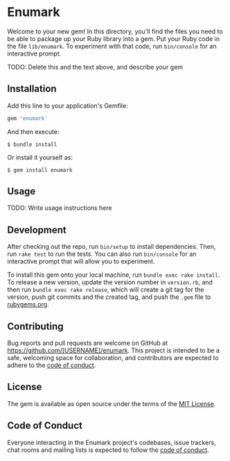 # Enumark

Welcome to your new gem! In this directory, you'll find the files you need to be able to package up your Ruby library into a gem. Put your Ruby code in the file `lib/enumark`. To experiment with that code, run `bin/console` for an interactive prompt.

TODO: Delete this and the text above, and describe your gem

## Installation

Add this line to your application's Gemfile:

```ruby
gem 'enumark'
```

And then execute:

    $ bundle install

Or install it yourself as:

    $ gem install enumark

## Usage

TODO: Write usage instructions here

## Development

After checking out the repo, run `bin/setup` to install dependencies. Then, run `rake test` to run the tests. You can also run `bin/console` for an interactive prompt that will allow you to experiment.

To install this gem onto your local machine, run `bundle exec rake install`. To release a new version, update the version number in `version.rb`, and then run `bundle exec rake release`, which will create a git tag for the version, push git commits and the created tag, and push the `.gem` file to [rubygems.org](https://rubygems.org).

## Contributing

Bug reports and pull requests are welcome on GitHub at https://github.com/[USERNAME]/enumark. This project is intended to be a safe, welcoming space for collaboration, and contributors are expected to adhere to the [code of conduct](https://github.com/[USERNAME]/enumark/blob/master/CODE_OF_CONDUCT.md).

## License

The gem is available as open source under the terms of the [MIT License](https://opensource.org/licenses/MIT).

## Code of Conduct

Everyone interacting in the Enumark project's codebases, issue trackers, chat rooms and mailing lists is expected to follow the [code of conduct](https://github.com/[USERNAME]/enumark/blob/master/CODE_OF_CONDUCT.md).
